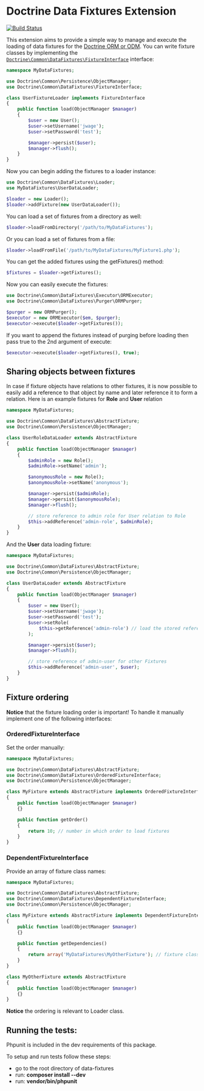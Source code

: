 # Doctrine Data Fixtures Extension

[![Build Status](https://travis-ci.org/doctrine/data-fixtures.png)](https://travis-ci.org/doctrine/data-fixtures)

This extension aims to provide a simple way to manage and execute the loading of data fixtures
for the [Doctrine ORM or ODM](http://www.doctrine-project.org/). You can write fixture classes
by implementing the [`Doctrine\Common\DataFixtures\FixtureInterface`](lib/Doctrine/Common/DataFixtures/FixtureInterface.php) interface:

```php
namespace MyDataFixtures;

use Doctrine\Common\Persistence\ObjectManager;
use Doctrine\Common\DataFixtures\FixtureInterface;

class UserFixtureLoader implements FixtureInterface
{
    public function load(ObjectManager $manager)
    {
        $user = new User();
        $user->setUsername('jwage');
        $user->setPassword('test');

        $manager->persist($user);
        $manager->flush();
    }
}
```

Now you can begin adding the fixtures to a loader instance:

```php
use Doctrine\Common\DataFixtures\Loader;
use MyDataFixtures\UserDataLoader;

$loader = new Loader();
$loader->addFixture(new UserDataLoader());
```

You can load a set of fixtures from a directory as well:

```php
$loader->loadFromDirectory('/path/to/MyDataFixtures');
```

Or you can load a set of fixtures from a file:

```php
$loader->loadFromFile('/path/to/MyDataFixtures/MyFixture1.php');
```

You can get the added fixtures using the getFixtures() method:

```php
$fixtures = $loader->getFixtures();
```

Now you can easily execute the fixtures:

```php
use Doctrine\Common\DataFixtures\Executor\ORMExecutor;
use Doctrine\Common\DataFixtures\Purger\ORMPurger;

$purger = new ORMPurger();
$executor = new ORMExecutor($em, $purger);
$executor->execute($loader->getFixtures());
```

If you want to append the fixtures instead of purging before loading then pass true
to the 2nd argument of execute:

```php
$executor->execute($loader->getFixtures(), true);
```

## Sharing objects between fixtures

In case if fixture objects have relations to other fixtures, it is now possible
to easily add a reference to that object by name and later reference it to form
a relation. Here is an example fixtures for **Role** and **User** relation

```php
namespace MyDataFixtures;

use Doctrine\Common\DataFixtures\AbstractFixture;
use Doctrine\Common\Persistence\ObjectManager;

class UserRoleDataLoader extends AbstractFixture
{
    public function load(ObjectManager $manager)
    {
        $adminRole = new Role();
        $adminRole->setName('admin');

        $anonymousRole = new Role();
        $anonymousRole->setName('anonymous');

        $manager->persist($adminRole);
        $manager->persist($anonymousRole);
        $manager->flush();

        // store reference to admin role for User relation to Role
        $this->addReference('admin-role', $adminRole);
    }
}
```

And the **User** data loading fixture:

```php
namespace MyDataFixtures;

use Doctrine\Common\DataFixtures\AbstractFixture;
use Doctrine\Common\Persistence\ObjectManager;

class UserDataLoader extends AbstractFixture
{
    public function load(ObjectManager $manager)
    {
        $user = new User();
        $user->setUsername('jwage');
        $user->setPassword('test');
        $user->setRole(
            $this->getReference('admin-role') // load the stored reference
        );

        $manager->persist($user);
        $manager->flush();

        // store reference of admin-user for other Fixtures
        $this->addReference('admin-user', $user);
    }
}
```

## Fixture ordering
**Notice** that the fixture loading order is important! To handle it manually
implement one of the following interfaces:

### OrderedFixtureInterface

Set the order manually:

```php
namespace MyDataFixtures;

use Doctrine\Common\DataFixtures\AbstractFixture;
use Doctrine\Common\DataFixtures\OrderedFixtureInterface;
use Doctrine\Common\Persistence\ObjectManager;

class MyFixture extends AbstractFixture implements OrderedFixtureInterface
{
    public function load(ObjectManager $manager)
    {}

    public function getOrder()
    {
        return 10; // number in which order to load fixtures
    }
}
```

### DependentFixtureInterface

Provide an array of fixture class names:

```php
namespace MyDataFixtures;

use Doctrine\Common\DataFixtures\AbstractFixture;
use Doctrine\Common\DataFixtures\DependentFixtureInterface;
use Doctrine\Common\Persistence\ObjectManager;

class MyFixture extends AbstractFixture implements DependentFixtureInterface
{
    public function load(ObjectManager $manager)
    {}

    public function getDependencies()
    {
        return array('MyDataFixtures\MyOtherFixture'); // fixture classes fixture is dependent on
    }
}

class MyOtherFixture extends AbstractFixture
{
    public function load(ObjectManager $manager)
    {}
}
```

**Notice** the ordering is relevant to Loader class.

## Running the tests:

Phpunit is included in the dev requirements of this package.

To setup and run tests follow these steps:

- go to the root directory of data-fixtures
- run: **composer install --dev**
- run: **vendor/bin/phpunit**
